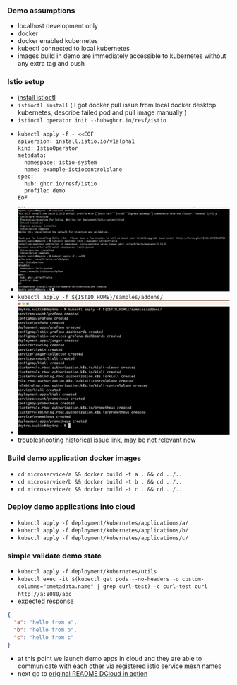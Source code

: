 ### Demo assumptions
- localhost development only
- docker
- docker enabled kubernetes
- kubectl connected to local kubernetes
- images build in demo are immediately accessible to kubernetes without any extra tag and push

### Istio setup
- [install istioctl](https://istio.io/latest/docs/setup/getting-started/)
- ```istioctl install``` ( I got docker pull issue from local docker desktop kubernetes, describe failed pod and pull image manually )
- ```istioctl operator init --hub=ghcr.io/resf/istio```
- ```
  kubectl apply -f - <<EOF
  apiVersion: install.istio.io/v1alpha1
  kind: IstioOperator
  metadata:
    namespace: istio-system
    name: example-istiocontrolplane
  spec:
    hub: ghcr.io/resf/istio
    profile: demo
  EOF
- ![](docs/istio_install.png)
- ```kubectl apply -f ${ISTIO_HOME}/samples/addons/```
- ![](docs/istio_install_addons.png)
- [troubleshooting historical issue link, may be not relevant now](https://stackoverflow.com/questions/72073613/istio-installation-failed-apple-silicon-m1)


### Build demo application docker images
- ```cd microservice/a && docker build -t a . && cd ../..```
- ```cd microservice/b && docker build -t b . && cd ../..```
- ```cd microservice/c && docker build -t c . && cd ../..```

### Deploy demo applications into cloud
- ```kubectl apply -f deployment/kubernetes/applications/a/```
- ```kubectl apply -f deployment/kubernetes/applications/b/```
- ```kubectl apply -f deployment/kubernetes/applications/c/```

### simple validate demo state
- ```kubectl apply -f deployment/kubernetes/utils```
- ```kubectl exec -it $(kubectl get pods --no-headers -o custom-columns=":metadata.name" | grep curl-test) -c curl-test curl http://a:8080/abc```
- expected response 
```json
{ 
  "a": "hello from a", 
  "b": "hello from b", 
  "c": "hello from c"
}
```
- at this point we launch demo apps in cloud and they are able to communicate with each other via registered istio service mesh names
- next go to [original README DCloud in action](README.md#dcloud-in-actionbased-on-demo-infra)
